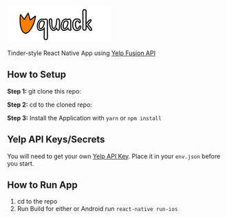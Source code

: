![Quack Logo](src/assets/images/Logo.png)

Tinder-style React Native App using [Yelp Fusion API](https://www.yelp.com/developers/documentation/v3)

## How to Setup

**Step 1:** git clone this repo:

**Step 2:** cd to the cloned repo:

**Step 3:** Install the Application with `yarn` or `npm install`

## Yelp API Keys/Secrets
You will need to get your own [Yelp API Key](https://www.yelp.com/developers/documentation/v3).  Place it in your `env.json` before you start.

## How to Run App

1. cd to the repo
2. Run Build for either or Android run `react-native run-ios`
